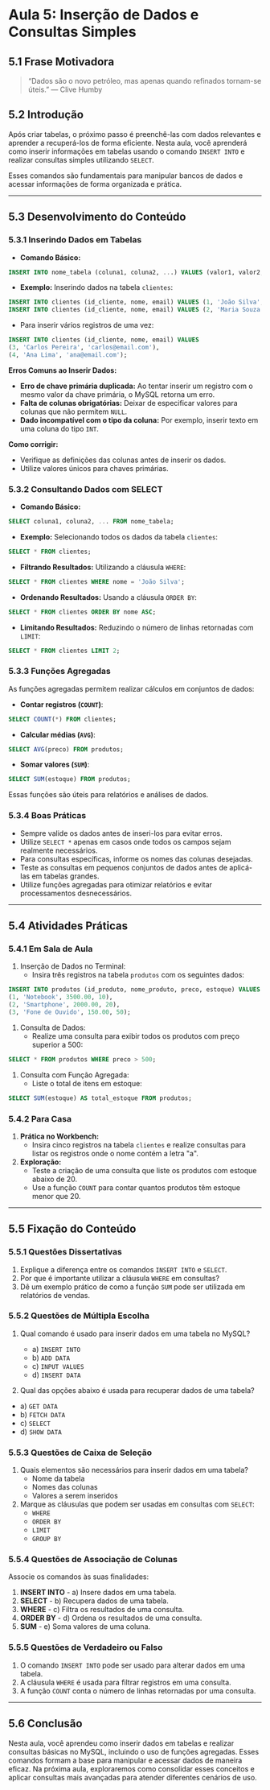 # Aula 5: Inserção de Dados e Consultas Simples

## 5.1 Frase Motivadora

> “Dados são o novo petróleo, mas apenas quando refinados tornam-se úteis.” — Clive Humby

## 5.2 Introdução

Após criar tabelas, o próximo passo é preenchê-las com dados relevantes e aprender a recuperá-los de forma eficiente. Nesta aula, você aprenderá como inserir informações em tabelas usando o comando `INSERT INTO` e realizar consultas simples utilizando `SELECT`.

Esses comandos são fundamentais para manipular bancos de dados e acessar informações de forma organizada e prática.

------

## 5.3 Desenvolvimento do Conteúdo

### 5.3.1 Inserindo Dados em Tabelas

- **Comando Básico:**

```sql
INSERT INTO nome_tabela (coluna1, coluna2, ...) VALUES (valor1, valor2, ...);
```

- **Exemplo:** Inserindo dados na tabela `clientes`:

```sql
INSERT INTO clientes (id_cliente, nome, email) VALUES (1, 'João Silva', 'joao@email.com');
INSERT INTO clientes (id_cliente, nome, email) VALUES (2, 'Maria Souza', 'maria@email.com');
```

- Para inserir vários registros de uma vez:

```sql
INSERT INTO clientes (id_cliente, nome, email) VALUES 
(3, 'Carlos Pereira', 'carlos@email.com'),
(4, 'Ana Lima', 'ana@email.com');
```

**Erros Comuns ao Inserir Dados:**

- **Erro de chave primária duplicada:** Ao tentar inserir um registro com o mesmo valor da chave primária, o MySQL retorna um erro.
- **Falta de colunas obrigatórias:** Deixar de especificar valores para colunas que não permitem `NULL`.
- **Dado incompatível com o tipo da coluna:** Por exemplo, inserir texto em uma coluna do tipo `INT`.

**Como corrigir:**

- Verifique as definições das colunas antes de inserir os dados.
- Utilize valores únicos para chaves primárias.

### 5.3.2 Consultando Dados com SELECT

- **Comando Básico:**

```sql
SELECT coluna1, coluna2, ... FROM nome_tabela;
```

- **Exemplo:** Selecionando todos os dados da tabela `clientes`:

```sql
SELECT * FROM clientes;
```

- **Filtrando Resultados:** Utilizando a cláusula `WHERE`:

```sql
SELECT * FROM clientes WHERE nome = 'João Silva';
```

- **Ordenando Resultados:** Usando a cláusula `ORDER BY`:

```sql
SELECT * FROM clientes ORDER BY nome ASC;
```

- **Limitando Resultados:** Reduzindo o número de linhas retornadas com `LIMIT`:

```sql
SELECT * FROM clientes LIMIT 2;
```

### 5.3.3 Funções Agregadas

As funções agregadas permitem realizar cálculos em conjuntos de dados:

- **Contar registros (`COUNT`)**:

```sql
SELECT COUNT(*) FROM clientes;
```

- **Calcular médias (`AVG`)**:

```sql
SELECT AVG(preco) FROM produtos;
```

- **Somar valores (`SUM`)**:

```sql
SELECT SUM(estoque) FROM produtos;
```

Essas funções são úteis para relatórios e análises de dados.

### 5.3.4 Boas Práticas

- Sempre valide os dados antes de inseri-los para evitar erros.
- Utilize `SELECT *` apenas em casos onde todos os campos sejam realmente necessários.
- Para consultas específicas, informe os nomes das colunas desejadas.
- Teste as consultas em pequenos conjuntos de dados antes de aplicá-las em tabelas grandes.
- Utilize funções agregadas para otimizar relatórios e evitar processamentos desnecessários.

------

## 5.4 Atividades Práticas

### 5.4.1 Em Sala de Aula

1. Inserção de Dados no Terminal:
   - Insira três registros na tabela `produtos` com os seguintes dados:

```sql
INSERT INTO produtos (id_produto, nome_produto, preco, estoque) VALUES 
(1, 'Notebook', 3500.00, 10),
(2, 'Smartphone', 2000.00, 20),
(3, 'Fone de Ouvido', 150.00, 50);
```

1. Consulta de Dados:
   - Realize uma consulta para exibir todos os produtos com preço superior a 500:

```sql
SELECT * FROM produtos WHERE preco > 500;
```

1. Consulta com Função Agregada:
   - Liste o total de itens em estoque:

```sql
SELECT SUM(estoque) AS total_estoque FROM produtos;
```

### 5.4.2 Para Casa

1. **Prática no Workbench:**
   - Insira cinco registros na tabela `clientes` e realize consultas para listar os registros onde o nome contém a letra "a".
2. **Exploração:**
   - Teste a criação de uma consulta que liste os produtos com estoque abaixo de 20.
   - Use a função `COUNT` para contar quantos produtos têm estoque menor que 20.

------

## 5.5 Fixação do Conteúdo

### 5.5.1 Questões Dissertativas

1. Explique a diferença entre os comandos `INSERT INTO` e `SELECT`.
2. Por que é importante utilizar a cláusula `WHERE` em consultas?
3. Dê um exemplo prático de como a função `SUM` pode ser utilizada em relatórios de vendas.

### 5.5.2 Questões de Múltipla Escolha

1. Qual comando é usado para inserir dados em uma tabela no MySQL?
   - a) `INSERT INTO`
   - b) `ADD DATA`
   - c) `INPUT VALUES`
   - d) `INSERT DATA`

2. Qual das opções abaixo é usada para recuperar dados de uma tabela?

- a) `GET DATA`
- b) `FETCH DATA`
- c) `SELECT`
- d) `SHOW DATA`

### 5.5.3 Questões de Caixa de Seleção

1. Quais elementos são necessários para inserir dados em uma tabela?
   - Nome da tabela
   - Nomes das colunas
   - Valores a serem inseridos
2. Marque as cláusulas que podem ser usadas em consultas com `SELECT`:
   - `WHERE`
   - `ORDER BY`
   - `LIMIT`
   - `GROUP BY`

### 5.5.4 Questões de Associação de Colunas

Associe os comandos às suas finalidades:

1. **INSERT INTO** - a) Insere dados em uma tabela.
2. **SELECT** - b) Recupera dados de uma tabela.
3. **WHERE** - c) Filtra os resultados de uma consulta.
4. **ORDER BY** - d) Ordena os resultados de uma consulta.
5. **SUM** - e) Soma valores de uma coluna.

### 5.5.5 Questões de Verdadeiro ou Falso

1. O comando `INSERT INTO` pode ser usado para alterar dados em uma tabela.
2. A cláusula `WHERE` é usada para filtrar registros em uma consulta.
3. A função `COUNT` conta o número de linhas retornadas por uma consulta.

------

## 5.6 Conclusão

Nesta aula, você aprendeu como inserir dados em tabelas e realizar consultas básicas no MySQL, incluindo o uso de funções agregadas. Esses comandos formam a base para manipular e acessar dados de maneira eficaz. Na próxima aula, exploraremos como consolidar esses conceitos e aplicar consultas mais avançadas para atender diferentes cenários de uso.